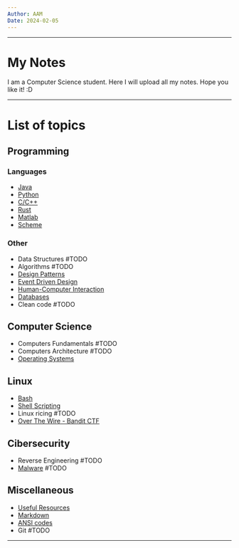 ```yaml
---
Author: AAM
Date: 2024-02-05
---
```

---
# My Notes

I am a Computer Science student. Here I will upload all my notes.
Hope you like it!  :D

---

# List of topics

## Programming
### Languages
- [Java](Programming/Java/README.md)
- [Python](Programming/Python/README.md)
- [C/C++](Programming/C/README.md)
- [Rust](Programming/Rust/README.md)
- [Matlab](Programming/Matlab/README.md)
- [Scheme](Programming/Other/SCHEME.md)

### Other
- Data Structures #TODO
- Algorithms #TODO
- [Design Patterns](Programming/Patterns/README.md)
- [Event Driven Design](Programming/Other/EDD.md)
- [Human-Computer Interaction](Programming/GUI/README.md)
- [Databases](Programming/Databases/README.md)
- Clean code #TODO 

## Computer Science
- Computers Fundamentals #TODO
- Computers Architecture #TODO
- [Operating Systems](CS/OS/README.md)
## Linux
- [Bash](/Linux/Bash.md)
- [Shell Scripting](/Linux/Shell_Scripting.md)
- Linux ricing #TODO
- [Over The Wire - Bandit CTF](Linux/Over_The_Wire.md)

## Cibersecurity
- Reverse Engineering #TODO 
- [Malware](Sec/Malware/index.md) #TODO
## Miscellaneous
- [Useful Resources](/Others/UsefulResources.md)
- [Markdown](/Others/Markdown.md)
- [ANSI codes](/Others/ANSI_codes.md)
- Git #TODO


---
